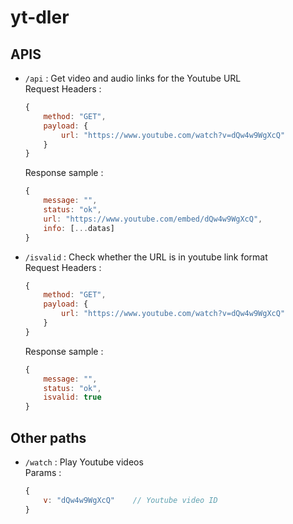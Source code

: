 # yt-dler

## APIS

- `/api` : Get video and audio links for the Youtube URL<br>
    Request Headers : 
    ```js
    {
        method: "GET",
        payload: {
            url: "https://www.youtube.com/watch?v=dQw4w9WgXcQ"
        }
    }
    ```
    Response sample :
    ```js
    {
        message: "",
        status: "ok",
        url: "https://www.youtube.com/embed/dQw4w9WgXcQ",
        info: [...datas]
    }
    ```
- `/isvalid` : Check whether the URL is in youtube link format<br>
    Request Headers : 
    ```js
    {
        method: "GET",
        payload: {
            url: "https://www.youtube.com/watch?v=dQw4w9WgXcQ"
        }
    }
    ```
    Response sample : 
    ```js
    {
        message: "",
        status: "ok",
        isvalid: true
    }
    ```
## Other paths

- `/watch` : Play Youtube videos<br>Params : 
    ```js
    {
        v: "dQw4w9WgXcQ"    // Youtube video ID
    }
    ```
